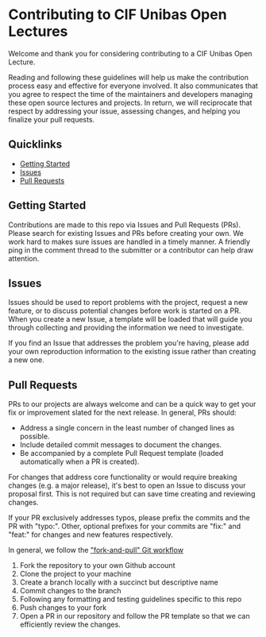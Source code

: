 # Contributing to CIF Unibas Open Lectures

Welcome and thank you for considering contributing to a CIF Unibas Open Lecture.

Reading and following these guidelines will help us make the contribution process easy and effective for everyone involved. It also communicates that you agree to respect the time of the maintainers and developers managing these open source lectures and projects. In return, we will reciprocate that respect by addressing your issue, assessing changes, and helping you finalize your pull requests.

## Quicklinks

* [Getting Started](#getting-started)
* [Issues](#issues)
* [Pull Requests](#pull-requests)

## Getting Started

Contributions are made to this repo via Issues and Pull Requests (PRs). Please search for existing Issues and PRs before creating your own.
We work hard to makes sure issues are handled in a timely manner. A friendly ping in the comment thread to the submitter or a contributor can help draw attention.

## Issues

Issues should be used to report problems with the project, request a new feature, or to discuss potential changes before work is started on a PR. When you create a new Issue, a template will be loaded that will guide you through collecting and providing the information we need to investigate.

If you find an Issue that addresses the problem you're having, please add your own reproduction information to the existing issue rather than creating a new one.

## Pull Requests

PRs to our projects are always welcome and can be a quick way to get your fix or improvement slated for the next release. In general, PRs should:

- Address a single concern in the least number of changed lines as possible.
- Include detailed commit messages to document the changes.
- Be accompanied by a complete Pull Request template (loaded automatically when a PR is created).

For changes that address core functionality or would require breaking changes (e.g. a major release), it's best to open an Issue to discuss your proposal first. This is not required but can save time creating and reviewing changes.

If your PR exclusively addresses typos, please prefix the commits and the PR with "typo:". Other, optional prefixes for your commits are "fix:" and "feat:" for changes and new features respectively.

In general, we follow the ["fork-and-pull" Git workflow](https://github.com/susam/gitpr)

1. Fork the repository to your own Github account
2. Clone the project to your machine
3. Create a branch locally with a succinct but descriptive name
4. Commit changes to the branch
5. Following any formatting and testing guidelines specific to this repo
6. Push changes to your fork
7. Open a PR in our repository and follow the PR template so that we can efficiently review the changes.
